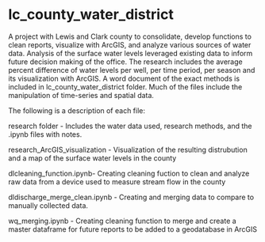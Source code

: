 # lc_county_water_district

A project with Lewis and Clark county to consolidate, develop functions to clean reports, visualize with ArcGIS, and analyze various sources of water data.
Analysis of the surface water levels leveraged existing data to inform future decision making of the office.  The research includes the average
percent difference of water levels per well, per time period, per season and its visualization with ArcGIS.  A  word document of the exact methods is included in 
lc_county_water_district folder.  Much of the files include the manipulation of time-series and spatial data. 

The following is a description of each file:

research folder - Includes the water data used, research methods, and the .ipynb files with notes.

research_ArcGIS_visualization - Visualization of the resulting distrubution and a map of the surface water levels in the county 

dlcleaning_function.ipynb- Creating cleaning fuction to clean and analyze raw data from a device used to measure stream flow in the county 

dldischarge_merge_clean.ipynb - Creating and merging data to compare to manually collected data.

wq_merging.ipynb - Creating cleaning function to merge and create a master dataframe for future reports to be added to a geodatabase in ArcGIS
